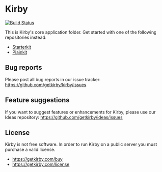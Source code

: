 # Kirby

[![Build Status](https://travis-ci.com/k-next/kirby.svg?branch=master)](https://travis-ci.com/k-next/kirby)

This is Kirby's core application folder. Get started with one of the following repositories instead:

- [Starterkit](https://github.com/getkirby/starterkit)
- [Plainkit](https://github.com/getkirby/plainkit)

## Bug reports

Please post all bug reports in our issue tracker:
https://github.com/getkirby/kirby/issues

## Feature suggestions

If you want to suggest features or enhancements for Kirby, please use our Ideas repository:
https://github.com/getkirby/ideas/issues

## License

Kirby is not free software. In order to run Kirby on a public server you must purchase a valid license.
- https://getkirby.com/buy
- https://getkirby.com/license
